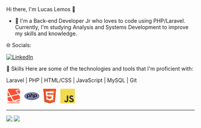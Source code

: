 Hi there, I'm Lucas Lemos 👋

- 🌱 I'm a Back-end Developer Jr who loves to code using PHP/Laravel. Currently, I'm studying Analysis and Systems Development to improve my skills and knowledge.


🌐 Socials:

[![LinkedIn](https://img.shields.io/badge/LinkedIn-%230077B5.svg?logo=linkedin&logoColor=white)](https://www.linkedin.com/in/lucas-lemos-silva/) 


🚀 Skills
Here are some of the technologies and tools that I'm proficient with:

Laravel |
PHP |
HTML/CSS |
JavaScript |
MySQL |
Git

<div>
  <img src="https://github.com/devicons/devicon/blob/master/icons/laravel/laravel-plain-wordmark.svg" title="Laravel" alt="Laravel" width="40" height="40"/>&nbsp;
  <img src="https://github.com/devicons/devicon/blob/master/icons/php/php-original.svg" title="PHP" alt="PHP" width="40" height="40"/>&nbsp;
  <img src="https://github.com/devicons/devicon/blob/master/icons/html5/html5-original.svg" title="HTML5" alt="HTML" width="40" height="40"/>&nbsp;
  <img src="https://github.com/devicons/devicon/blob/master/icons/javascript/javascript-original.svg" title="JavaScript" alt="JavaScript" width="40" height="40"/>&nbsp;
</div>

---


<div align = "left">
<img height = "200em" src="https://github-readme-stats.vercel.app/api/top-langs/?username=LucasLemosR&show_icons=true&theme=bear&count_private=true"/>
<img height = "200em" src="https://github-readme-stats.vercel.app/api?username=LucasLemosR&show_icons=true&show_icons=true&theme=bear&count_private=true" />
</div>
